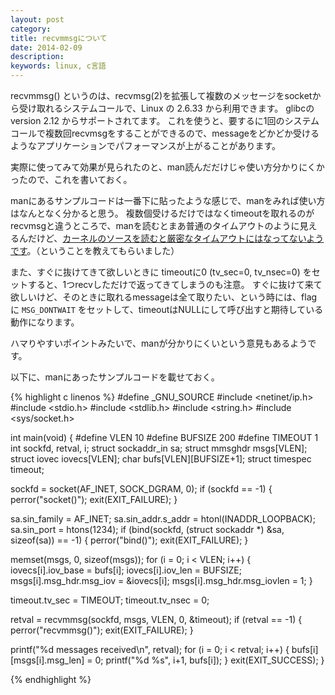```yaml
---
layout: post
category:
title: recvmmsgについて
date: 2014-02-09
description:
keywords: linux, c言語
---
```


recvmmsg() というのは、recvmsg(2)を拡張して複数のメッセージをsocketから受け取れるシステムコールで、Linux の 2.6.33 から利用できます。 glibcの version 2.12 からサポートされてます。
これを使うと、要するに1回のシステムコールで複数回recvmsgをすることができるので、messageをどかどか受けるようなアプリケーションでパフォーマンスが上がることがあります。

実際に使ってみて効果が見られたのと、man読んだだけじゃ使い方分かりにくかったので、これを書いておく。


manにあるサンプルコードは一番下に貼ったような感じで、manをみれば使い方はなんとなく分かると思う。
複数個受けるだけではなくtimeoutを取れるのがrecvmsgと違うところで、manを読むとまあ普通のタイムアウトのように見えるんだけど、[カーネルのソースを読むと厳密なタイムアウトにはなってないようです](https://git.kernel.org/cgit/linux/kernel/git/torvalds/linux.git/tree/net/socket.c?id=refs/tags/v3.13#n2315)。（ということを教えてもらいました）


また、すぐに抜けてきて欲しいときに timeoutに0 (tv_sec=0, tv_nsec=0) をセットすると、1つrecvしただけで返ってきてしまうのも注意。
すぐに抜けて来て欲しいけど、そのときに取れるmessageは全て取りたい、という時には、flagに `MSG_DONTWAIT` をセットして、timeoutはNULLにして呼び出すと期待している動作になります。

ハマりやすいポイントみたいで、manが分かりにくいという意見もあるようです。


以下に、manにあったサンプルコードを載せておく。


{% highlight c linenos %}
#define _GNU_SOURCE
#include <netinet/ip.h>
#include <stdio.h>
#include <stdlib.h>
#include <string.h>
#include <sys/socket.h>

int
main(void)
{
#define VLEN 10
#define BUFSIZE 200
#define TIMEOUT 1
  int sockfd, retval, i;
  struct sockaddr_in sa;
  struct mmsghdr msgs[VLEN];
  struct iovec iovecs[VLEN];
  char bufs[VLEN][BUFSIZE+1];
  struct timespec timeout;

  sockfd = socket(AF_INET, SOCK_DGRAM, 0);
  if (sockfd == -1) {
    perror("socket()");
    exit(EXIT_FAILURE);
  }

  sa.sin_family = AF_INET;
  sa.sin_addr.s_addr = htonl(INADDR_LOOPBACK);
  sa.sin_port = htons(1234);
  if (bind(sockfd, (struct sockaddr *) &sa, sizeof(sa)) == -1) {
    perror("bind()");
    exit(EXIT_FAILURE);
  }

  memset(msgs, 0, sizeof(msgs));
  for (i = 0; i < VLEN; i++) {
    iovecs[i].iov_base = bufs[i];
    iovecs[i].iov_len = BUFSIZE;
    msgs[i].msg_hdr.msg_iov = &iovecs[i];
    msgs[i].msg_hdr.msg_iovlen = 1;
  }

  timeout.tv_sec = TIMEOUT;
  timeout.tv_nsec = 0;

  retval = recvmmsg(sockfd, msgs, VLEN, 0, &timeout);
  if (retval == -1) {
    perror("recvmmsg()");
    exit(EXIT_FAILURE);
  }

  printf("%d messages received\n", retval);
  for (i = 0; i < retval; i++) {
    bufs[i][msgs[i].msg_len] = 0;
    printf("%d %s", i+1, bufs[i]);
  }
  exit(EXIT_SUCCESS);
}

{% endhighlight %}


